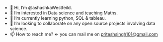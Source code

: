 - 👋 Hi, I’m @ashashkaWestfeild.
- 👀 I’m interested in Data science and teaching Maths.
- 🌱 I’m currently learning python, SQL & tableau.
- 💞️ I’m looking to collaborate on any open source projects involving data science.
- 📫 How to reach me? <- you can mail me on priteshsingh101@gmail.com

<!---
ashashkaWestfeild/ashashkaWestfeild is a ✨ special ✨ repository because its `README.md` (this file) appears on your GitHub profile.
You can click the Preview link to take a look at your changes.
--->
